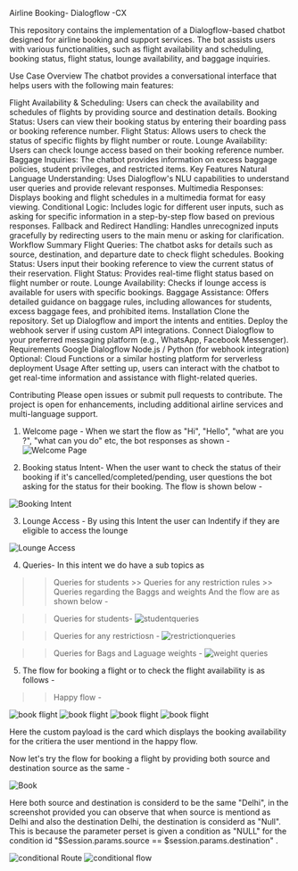 Airline Booking- Dialogflow -CX

This repository contains the implementation of a Dialogflow-based chatbot designed for airline booking and support services. The bot assists users with various functionalities, such as flight availability and scheduling, booking status, flight status, lounge availability, and baggage inquiries.

Use Case Overview
The chatbot provides a conversational interface that helps users with the following main features:

Flight Availability & Scheduling: Users can check the availability and schedules of flights by providing source and destination details.
Booking Status: Users can view their booking status by entering their boarding pass or booking reference number.
Flight Status: Allows users to check the status of specific flights by flight number or route.
Lounge Availability: Users can check lounge access based on their booking reference number.
Baggage Inquiries: The chatbot provides information on excess baggage policies, student privileges, and restricted items.
Key Features
Natural Language Understanding: Uses Dialogflow's NLU capabilities to understand user queries and provide relevant responses.
Multimedia Responses: Displays booking and flight schedules in a multimedia format for easy viewing.
Conditional Logic: Includes logic for different user inputs, such as asking for specific information in a step-by-step flow based on previous responses.
Fallback and Redirect Handling: Handles unrecognized inputs gracefully by redirecting users to the main menu or asking for clarification.
Workflow Summary
Flight Queries: The chatbot asks for details such as source, destination, and departure date to check flight schedules.
Booking Status: Users input their booking reference to view the current status of their reservation.
Flight Status: Provides real-time flight status based on flight number or route.
Lounge Availability: Checks if lounge access is available for users with specific bookings.
Baggage Assistance: Offers detailed guidance on baggage rules, including allowances for students, excess baggage fees, and prohibited items.
Installation
Clone the repository.
Set up Dialogflow and import the intents and entities.
Deploy the webhook server if using custom API integrations.
Connect Dialogflow to your preferred messaging platform (e.g., WhatsApp, Facebook Messenger).
Requirements
Google Dialogflow
Node.js / Python (for webhook integration)
Optional: Cloud Functions or a similar hosting platform for serverless deployment
Usage
After setting up, users can interact with the chatbot to get real-time information and assistance with flight-related queries.

Contributing
Please open issues or submit pull requests to contribute. The project is open for enhancements, including additional airline services and multi-language support.


1. Welcome page - 
When we start the flow as "Hi", "Hello", "what are you ?", "what can you do" etc, the bot responses as shown  -
![Welcome Page](https://github.com/user-attachments/assets/9ee3cf47-5f0e-4cf9-be55-f7479e68a0d2)

2. Booking status Intent- 
When the user want to check the status of their booking if it's cancelled/completed/pending, user questions the bot asking for the status for their booking. The flow is shown below - 

![Booking Intent](https://github.com/user-attachments/assets/44a46fb3-dcb8-41bc-83a7-5941d1a11b2d)


3. Lounge Access -
   By using this Intent the user can Indentify if they are eligible to access the lounge

![Lounge Access](https://github.com/user-attachments/assets/3f8496c2-db47-4b14-b9a1-b97fde437543)

4. Queries-
   In this intent we do have a sub topics as 
>> Queries for students >> Queries for any restriction rules >> Queries regarding the Baggs and weights
And the flow are as shown below - 

>>Queries for students- 
![studentqueries](https://github.com/user-attachments/assets/9bf1f2dd-982c-4201-b973-6424fa24b378)

>>Queries for any restrictiosn - 
![restrictionqueries](https://github.com/user-attachments/assets/548d9737-1fb8-4448-bd60-eb597a289986)

>>Queries for Bags and Laguage weights - 
![weight queries](https://github.com/user-attachments/assets/6cce5ab4-5f64-431f-afa8-78a239f5e628)

5. The flow for booking a flight or to check the flight availability is as follows - 
>>Happy flow - 

![book flight](https://github.com/user-attachments/assets/4e904454-fcb9-4530-881f-bd04a1287337)
![book flight](https://github.com/user-attachments/assets/66a11a18-5ece-472b-aa48-e4854ef7d6f7)
![book flight](https://github.com/user-attachments/assets/267c8cf7-6d85-4baf-a45e-b94508995722)
![book flight](https://github.com/user-attachments/assets/5d06723e-7d96-4544-95db-026bef8bca2e)


Here the custom payload is the card which displays the booking  availability for the critiera the user mentiond in the happy flow.



Now let's try the flow for booking a flight by providing both source and destination source as the same  - 

![Book](https://github.com/user-attachments/assets/1c1ea443-633c-4e34-97fa-fb4174a05599)

Here both source and destination is considerd to be the same "Delhi", in the screenshot provided you can observe that when source is mentiond as Delhi and also the destination Delhi, the destination is considerd as "Null". This is because the parameter perset is given a condition as "NULL" for the condition id "$Session.params.source == $session.params.destination" .

![conditional Route](https://github.com/user-attachments/assets/f6195f71-651b-4b36-bb1e-f44cad4cae61)
![conditional flow](https://github.com/user-attachments/assets/bda92960-30e5-429d-9d09-aaf1b147aa5f)
